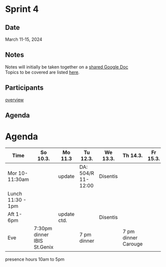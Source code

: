 # Sprint 4

## Date
March 11-15, 2024

## Notes
Notes will initially be taken together on a [shared Google Doc](https://docs.google.com/document/d/1c8lmxbWnEW9Nc_GYVBxjDlljjqKvJIKLXzB0dvxN-_U/edit#heading=h.eg5ed0c8tmw0)  
Topics to be covered are listed [here](https://github.com/plazi/arcadia-project/issues/240).

## Participants
[overview](https://docs.google.com/spreadsheets/d/1B5xFw2AQrtN2OhV1-sRqqgSD-cfQRLZs1lf44wNWiPs/edit#gid=0)

## Agenda

# Agenda

| Time              |  So 10.3. | Mo 11.3 | Tu 12.3. | We 13.3. | Th 14.3. | Fr 15.3. | 
| -------------------|-----------|-----------|-----------|----------|----------|----------|
| Mor 10-11:30am     |           |  update   |  DA: 504/R 11-12:00        |     Disentis     |          |          |
| Lunch 11:30 - 1pm  |           |           |           |          |          |          |
| Aft 1-6pm          |           |  update ctd.      | | Disentis   |  |          |
| Eve                |  7:30pm dinner IBIS St.Genix | | 7 pm dinner| | 7 pm dinner Carouge| |

presence hours 10am to 5pm
